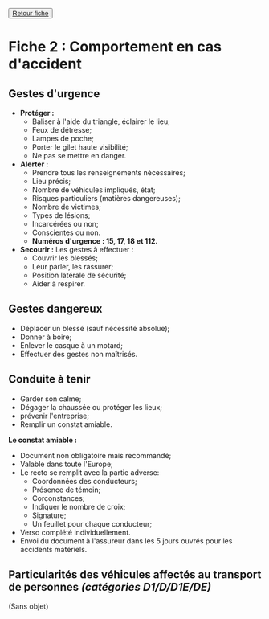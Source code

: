 <button><a href="Fiche02.html">Retour fiche</a></button>

# Fiche 2 : Comportement en cas d'accident

## Gestes d'urgence

+ **Protéger :**
    + Baliser à l'aide du triangle, éclairer le lieu;
    + Feux de détresse;
    + Lampes de poche;
    + Porter le gilet haute visibilité;
    + Ne pas se mettre en danger.
+ **Alerter :**
    + Prendre tous les renseignements nécessaires;
    + Lieu précis;
    + Nombre de véhicules impliqués, état;
    + Risques particuliers (matières dangereuses);
    + Nombre de victimes;
    + Types de lésions;
    + Incarcérées ou non;
    + Conscientes ou non.
    + **Numéros d'urgence : 15, 17, 18 et 112.**
+ **Secourir :** Les gestes à effectuer :
    + Couvrir les blessés;
    + Leur parler, les rassurer;
    + Position latérale de sécurité;
    + Aider à respirer.


## Gestes dangereux

+ Déplacer un blessé (sauf nécessité absolue);
+ Donner à boire;
+ Enlever le casque à un motard;
+ Effectuer des gestes non maîtrisés.


## Conduite à tenir

+ Garder son calme;
+ Dégager la chaussée ou protéger les lieux;
+ prévenir l'entreprise;
+ Remplir un constat amiable.

**Le constat amiable :**
+ Document non obligatoire mais recommandé;
+ Valable dans toute l'Europe;
+ Le recto se remplit avec la partie adverse:
    + Coordonnées des conducteurs;
    + Présence de témoin;
    + Corconstances;
    + Indiquer le nombre de croix;
    + Signature;
    + Un feuillet pour chaque conducteur;
+ Verso complété individuellement.
+ Envoi du document à l'assureur dans les 5 jours ouvrés pour les accidents
  matériels.


## Particularités des véhicules affectés au transport de personnes _(catégories D1/D/D1E/DE)_

(Sans objet)

